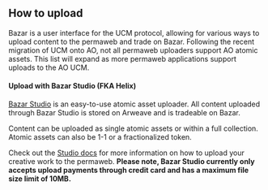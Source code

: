 ## How to upload

Bazar is a user interface for the UCM protocol, allowing for various ways to upload content to the permaweb and trade on Bazar. Following the recent migration of UCM onto AO, not all permaweb uploaders support AO atomic assets. This list will expand as more permaweb applications support uploads to the AO UCM.

#### Upload with Bazar Studio (FKA Helix)

[Bazar Studio](https://studio_bazar.arweave.net/) is an easy-to-use atomic asset uploader. All content uploaded through Bazar Studio is stored on Arweave and is tradeable on Bazar.

Content can be uploaded as single atomic assets or within a full collection. Atomic assets can also be 1-1 or a fractionalized token.

Check out the [Studio docs](https://studio_bazar.arweave.net/#/docs/introduction) for more information on how to upload your creative work to the permaweb. **Please note, Bazar Studio currently only accepts upload payments through credit card and has a maximum file size limit of 10MB.**
